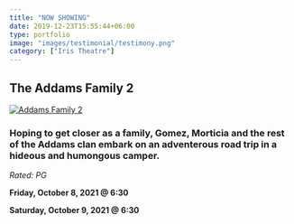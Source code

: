 ```yaml
---
title: "NOW SHOWING"
date: 2019-12-23T15:55:44+06:00
type: portfolio
image: "images/testimonial/testimony.png"
category: ["Iris Theatre"]
---
```


## The Addams Family 2

[![Addams Family 2](https://img.youtube.com/vi/Kd82bSBDE84/0.jpg)](https://www.youtube.com/watch?v=Kd82bSBDE84)

### Hoping to get closer as a family, Gomez, Morticia and the rest of the Addams clan embark on an adventerous road trip in a hideous and humongous camper.

_Rated: PG_

**Friday, October 8, 2021 @ 6:30**

**Saturday, October 9, 2021 @ 6:30**
